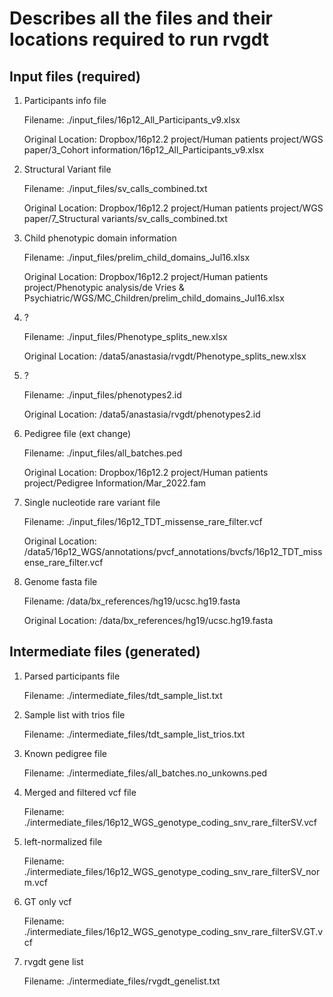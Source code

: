 # Describes all the files and their locations required to run rvgdt

## Input files (required)
1. Participants info file

    Filename: ./input_files/16p12_All_Participants_v9.xlsx

    Original Location: Dropbox/16p12.2 project/Human patients project/WGS paper/3_Cohort information/16p12_All_Participants_v9.xlsx

2. Structural Variant file

    Filename: ./input_files/sv_calls_combined.txt

    Original Location: Dropbox/16p12.2 project/Human patients project/WGS paper/7_Structural variants/sv_calls_combined.txt

3. Child phenotypic domain information

    Filename: ./input_files/prelim_child_domains_Jul16.xlsx 

    Original Location: Dropbox/16p12.2 project/Human patients project/Phenotypic analysis/de Vries & Psychiatric/WGS/MC_Children/prelim_child_domains_Jul16.xlsx

4. ?

    Filename: ./input_files/Phenotype_splits_new.xlsx 

    Original Location: /data5/anastasia/rvgdt/Phenotype_splits_new.xlsx

5. ?

    Filename: ./input_files/phenotypes2.id

    Original Location: /data5/anastasia/rvgdt/phenotypes2.id

6. Pedigree file (ext change)

    Filename: ./input_files/all_batches.ped

    Original Location: Dropbox/16p12.2 project/Human patients project/Pedigree Information/Mar_2022.fam 

7. Single nucleotide rare variant file 

    Filename: ./input_files/16p12_TDT_missense_rare_filter.vcf

    Original Location: /data5/16p12_WGS/annotations/pvcf_annotations/bvcfs/16p12_TDT_missense_rare_filter.vcf

8. Genome fasta file

    Filename: /data/bx_references/hg19/ucsc.hg19.fasta

    Original Location: /data/bx_references/hg19/ucsc.hg19.fasta


## Intermediate files (generated)
1. Parsed participants file

    Filename: ./intermediate_files/tdt_sample_list.txt

2. Sample list with trios file

    Filename: ./intermediate_files/tdt_sample_list_trios.txt

3. Known pedigree file

    Filename: ./intermediate_files/all_batches.no_unkowns.ped

4. Merged and filtered vcf file

    Filename: ./intermediate_files/16p12_WGS_genotype_coding_snv_rare_filterSV.vcf

5. left-normalized file

    Filename: ./intermediate_files/16p12_WGS_genotype_coding_snv_rare_filterSV_norm.vcf

6. GT only vcf

    Filename: ./intermediate_files/16p12_WGS_genotype_coding_snv_rare_filterSV.GT.vcf

7. rvgdt gene list

    Filename: ./intermediate_files/rvgdt_genelist.txt
